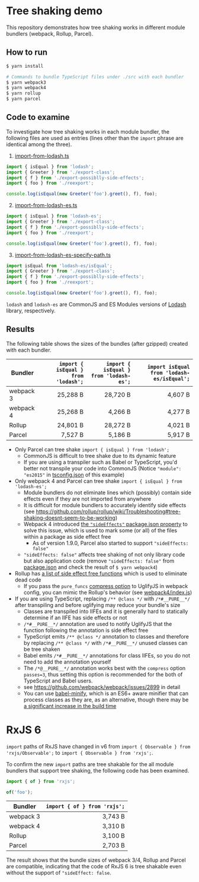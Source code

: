 # Tree shaking demo

This repository demonstrates how tree shaking works in different module bundlers (webpack, Rollup, Parcel).

## How to run

```sh
$ yarn install

# Commands to bundle TypeScript files under ./src with each bundler
$ yarn webpack3
$ yarn webpack4
$ yarn rollup
$ yarn parcel
```

## Code to examine

To investigate how tree shaking works in each module bundler, the following files are used as entries (lines other than the `import` phrase are identical among the three).

1. [import-from-lodash.ts](./src/import-from-lodash.ts)

```ts
import { isEqual } from 'lodash';
import { Greeter } from './export-class';
import { f } from './export-possiblly-side-effects';
import { foo } from './reexport';

console.log(isEqual(new Greeter('foo').greet(), f), foo);
```

2. [import-from-lodash-es.ts](./src/import-from-lodash-es.ts)

```ts
import { isEqual } from 'lodash-es';
import { Greeter } from './export-class';
import { f } from './export-possiblly-side-effects';
import { foo } from './reexport';

console.log(isEqual(new Greeter('foo').greet(), f), foo);
```

3. [import-from-lodash-es-specify-path.ts](./src/import-from-lodash-es-specify-path.ts)

```ts
import isEqual from 'lodash-es/isEqual';
import { Greeter } from './export-class';
import { f } from './export-possiblly-side-effects';
import { foo } from './reexport';

console.log(isEqual(new Greeter('foo').greet(), f), foo);
```

`lodash` and `lodash-es` are CommonJS and ES Modules versions of [Lodash](https://lodash.com/) library, respectively.

## Results

The following table shows the sizes of the bundles (after gzipped) created with each bundler.

| Bundler   | `import { isEqual } from 'lodash';` | `import { isEqual } from 'lodash-es';` | `import isEqual from 'lodash-es/isEqual';` |
| --------- | ----------------------------------: | -------------------------------------: | -----------------------------------------: |
| webpack 3 |                            25,288 B |                               28,720 B |                                    4,607 B |
| webpack 4 |                            25,268 B |                                4,266 B |                                    4,277 B |
| Rollup    |                            24,801 B |                               28,272 B |                                    4,021 B |
| Parcel    |                             7,527 B |                                5,186 B |                                    5,917 B |

- Only Parcel can tree shake `import { isEqual } from 'lodash';`
    - CommonJS is difficult to tree shake due to its dynamic feature
    - If you are using a transpiler such as Babel or TypeScript, you'd better not transpile your code into CommonJS (Notice `"module": "es2015"` in [tsconfig.json](./tsconfig.json) of this example)
- Only webpack 4 and Parcel can tree shake `import { isEqual } from 'lodash-es';`
    - Module bundlers do not eliminate lines which (possibly) contain side effects even if they are not imported from anywhere
    - It is difficult for module bundlers to accurately identify side effects (see https://github.com/rollup/rollup/wiki/Troubleshooting#tree-shaking-doesnt-seem-to-be-working)
    - Webpack 4 introduced [the `"sideEffects"` package.json property](https://webpack.js.org/guides/tree-shaking/#mark-the-file-as-side-effect-free) to solve this issue, which is used to mark some (or all) of the files within a package as side effect free
        - As of version 1.9.0, Parcel also started to support `"sideEffects: false"`
    - `"sideEffects: false"` affects tree shaking of not only library code but also application code (remove `"sideEffects: false"` from [package.json](./package.json) and check the result of `$ yarn webpack4`)
- Rollup has [a list of side effect free functions](https://github.com/rollup/rollup/blob/v0.59.4/src/ast/nodes/shared/pureFunctions.ts) which is used to eliminate dead code
    - If you pass the `pure_funcs` [compress option](https://github.com/mishoo/UglifyJS2#compress-options) to UglifyJS in webpack config, you can mimic the Rollup's behavior (see [webpack4/index.js](./webpack4/index.js))
- If you are using TypeScript, replacing `/** @class */` with `/*#__PURE__*/` after transpiling and before uglifying may reduce your bundle's size
    - Classes are transpiled into IIFEs and it is generally hard to statically determine if an IIFE has side effects or not
    - `/*#__PURE__*/` annotation are used to notify UglifyJS that the function following the annotation is side effect free
    - TypeScript emits `/** @class */` annotation to classes and therefore by replacing `/** @class */` with `/*#__PURE__*/` unused classes can be tree shaken
    - Babel emits `/*#__PURE__*/` annotations for class IIFEs, so you do not need to add the annotation yourself
    - The `/*@__PURE__*/` annotation works best with the `compress` option `passes=3`, thus setting this option is recommended for the both of TypeScript and Babel users.
    - see https://github.com/webpack/webpack/issues/2899 in detail
    - You can use [babel-minify](https://github.com/babel/minify), which is an ES6+ aware minifier that can process classes as they are, as an alternative, though there may be [a significant increase in the build time](https://github.com/babel/minify#benchmarks)

# RxJS 6

`import` paths of RxJS have changed in v6 from `import { Observable } from 'rxjs/Observable';` to `import { Observable } from 'rxjs';`.

To confirm the new `import` paths are tree shakable for the all module bundlers that support tree shaking, the following code has been examined.

```ts
import { of } from 'rxjs';

of('foo');
```

| Bundler   | `import { of } from 'rxjs';` |
| --------- | ---------------------------: |
| webpack 3 |                      3,743 B |
| webpack 4 |                      3,310 B |
| Rollup    |                      3,100 B |
| Parcel    |                      2,703 B |

The result shows that the bundle sizes of webpack 3/4, Rollup and Parcel are compatible, indicating that the code of RxJS 6 is tree shakable even without the support of `"sideEffect: false`.